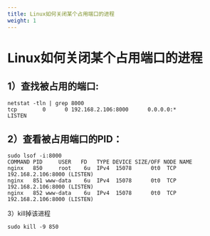 ```yaml
---
title: Linux如何关闭某个占用端口的进程
weight: 1
---
```


# Linux如何关闭某个占用端口的进程
## 1）查找被占用的端口:
```aidl
netstat -tln | grep 8000  
tcp        0      0 192.168.2.106:8000      0.0.0.0:*                 LISTEN  
```

## 2）查看被占用端口的PID：  
```aidl
sudo lsof -i:8000
COMMAND PID     USER   FD   TYPE DEVICE SIZE/OFF NODE NAME
nginx   850     root    6u  IPv4  15078      0t0  TCP 192.168.2.106:8000 (LISTEN)
nginx   851 www-data    6u  IPv4  15078      0t0  TCP 192.168.2.106:8000 (LISTEN)
nginx   852 www-data    6u  IPv4  15078      0t0  TCP 192.168.2.106:8000 (LISTEN)
```
3）kill掉该进程
```aidl
sudo kill -9 850
```
